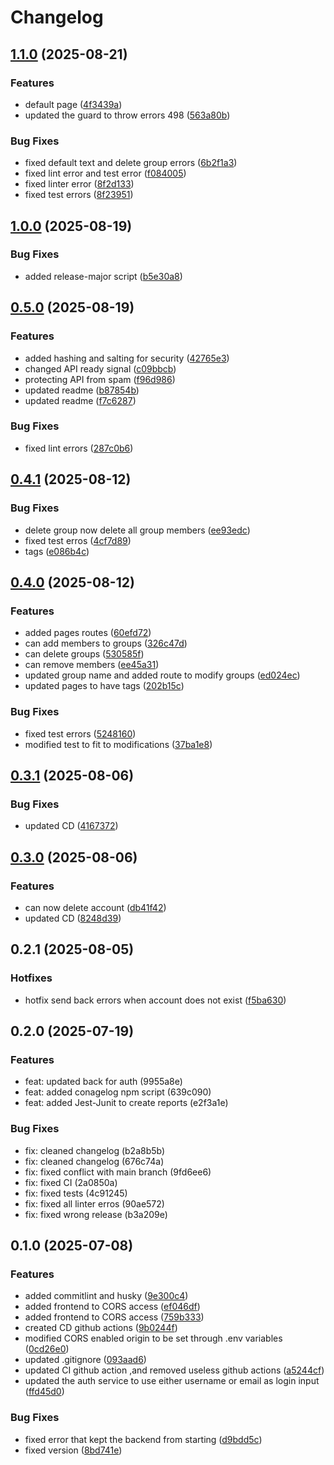 # Changelog

## [1.1.0](https://github.com/LBROCHARD/racine/compare/1.0.0...1.1.0) (2025-08-21)

### Features

* default page ([4f3439a](https://github.com/LBROCHARD/racine/commit/4f3439a1bc5b1b35dd7283fe321ff14725fb79c6))
* updated the guard to throw errors 498 ([563a80b](https://github.com/LBROCHARD/racine/commit/563a80ba0d8af8852809789e31dd9e36412b2f28))

### Bug Fixes

* fixed default text and delete group errors ([6b2f1a3](https://github.com/LBROCHARD/racine/commit/6b2f1a3ec35508e9a0d36a7c47141a0532c50556))
* fixed lint error and test error ([f084005](https://github.com/LBROCHARD/racine/commit/f084005264eb3e72738e42ab548245a2ec2f6a7a))
* fixed linter error ([8f2d133](https://github.com/LBROCHARD/racine/commit/8f2d133c34ae55b8e9555d218c2e231cf63a45a0))
* fixed test errors ([8f23951](https://github.com/LBROCHARD/racine/commit/8f2395152c46e9eeaaeb0847d05d9cc61ba254ad))

## [1.0.0](https://github.com/LBROCHARD/racine/compare/0.5.0...1.0.0) (2025-08-19)

### Bug Fixes

* added release-major script ([b5e30a8](https://github.com/LBROCHARD/racine/commit/b5e30a8b5c6a00d867f5dda0c028da028fd717a2))

## [0.5.0](https://github.com/LBROCHARD/racine/compare/0.4.1...0.5.0) (2025-08-19)

### Features

* added hashing and salting for security ([42765e3](https://github.com/LBROCHARD/racine/commit/42765e3b7b7b41b6f84649f43889b94add47d5af))
* changed API ready signal ([c09bbcb](https://github.com/LBROCHARD/racine/commit/c09bbcb64203c61fe3772aff3cb00117f55dcdbe))
* protecting API from spam ([f96d986](https://github.com/LBROCHARD/racine/commit/f96d986e40b75c8ee74c33b365b6fbf815f2218b))
* updated readme ([b87854b](https://github.com/LBROCHARD/racine/commit/b87854b58084e3f69f3af211f0f0c56f04459ed7))
* updated readme ([f7c6287](https://github.com/LBROCHARD/racine/commit/f7c6287b911f9a85fb82d237e1a5f80bb656655d))

### Bug Fixes

* fixed lint errors ([287c0b6](https://github.com/LBROCHARD/racine/commit/287c0b60e5a759c62eb032e29ff90e0e8a79cadf))

## [0.4.1](https://github.com/LBROCHARD/racine/compare/0.4.0...0.4.1) (2025-08-12)

### Bug Fixes

* delete group now delete all group members ([ee93edc](https://github.com/LBROCHARD/racine/commit/ee93edce3f25160a039476a8feb0f06531f2c660))
* fixed test erros ([4cf7d89](https://github.com/LBROCHARD/racine/commit/4cf7d8927a593b673ac1f5bc6ad611d7b0a6bcfe))
* tags ([e086b4c](https://github.com/LBROCHARD/racine/commit/e086b4c551fbbdc22ac8694d8070e3b60e9ecdff))

## [0.4.0](https://github.com/LBROCHARD/racine/compare/0.3.1...0.4.0) (2025-08-12)

### Features

* added pages routes ([60efd72](https://github.com/LBROCHARD/racine/commit/60efd7208c8705560b89831c8be9364612bae2e2))
* can add members to groups ([326c47d](https://github.com/LBROCHARD/racine/commit/326c47d2ddee891d31ddc51a60fe79adc7fdccce))
* can delete groups ([530585f](https://github.com/LBROCHARD/racine/commit/530585ff8307b8c96230dfc5c4255ca91590f136))
* can remove members ([ee45a31](https://github.com/LBROCHARD/racine/commit/ee45a3179ecac7eb77792a818c68bf3ca194147c))
* updated group name and added route to modify groups ([ed024ec](https://github.com/LBROCHARD/racine/commit/ed024ec0190ece0f9a69a3f43e9f830685c76c47))
* updated pages to have tags ([202b15c](https://github.com/LBROCHARD/racine/commit/202b15c3a749ca556b3c0ef67bd768c2a6e21612))

### Bug Fixes

* fixed test errors ([5248160](https://github.com/LBROCHARD/racine/commit/52481602958f406d4c7d201f76b4237310e08be0))
* modified test to fit to modifications ([37ba1e8](https://github.com/LBROCHARD/racine/commit/37ba1e86db333f5e1b230e32bca20a8b12cb74f2))

## [0.3.1](https://github.com/LBROCHARD/racine/compare/0.3.0...0.3.1) (2025-08-06)

### Bug Fixes

* updated CD ([4167372](https://github.com/LBROCHARD/racine/commit/41673726e76b4a3800425b1642d4176d5ea9196e))

## [0.3.0](https://github.com/LBROCHARD/racine/compare/0.2.1...0.3.0) (2025-08-06)

### Features

* can now delete account ([db41f42](https://github.com/LBROCHARD/racine/commit/db41f42d394e2685561b07dc7425447eb798e75e))
* updated CD ([8248d39](https://github.com/LBROCHARD/racine/commit/8248d39e5037400f1ae46ef38777537ffc3ebe3b))

## 0.2.1 (2025-08-05)

### Hotfixes

* hotfix send back errors when account does not exist ([f5ba630](https://github.com/LBROCHARD/racine/pull/19/commits/f5ba63072bb1733caf15d853a19d7b3e0c6264d1))


## 0.2.0 (2025-07-19)

### Features

* feat: updated back for auth (9955a8e)
* feat: added conagelog npm script (639c090)
* feat: added Jest-Junit to create reports (e2f3a1e)


### Bug Fixes

* fix: cleaned changelog (b2a8b5b)
* fix: cleaned changelog (676c74a)
* fix: fixed conflict with main branch (9fd6ee6)
* fix: fixed CI (2a0850a)
* fix: fixed tests (4c91245)
* fix: fixed all linter erros (90ae572)
* fix: fixed wrong release (b3a209e)



## 0.1.0 (2025-07-08)

### Features

* added commitlint and husky ([9e300c4](https://github.com/LBROCHARD/racine/commit/9e300c42de4027e82d9451d70242de274f8b40c5))
* added frontend to CORS access ([ef046df](https://github.com/LBROCHARD/racine/commit/ef046dfe86a1a98de3eddaf69ef8ff9a90c29bed))
* added frontend to CORS access ([759b333](https://github.com/LBROCHARD/racine/commit/759b333b3d373e7c466952f629176f5b1b81151d))
* created CD github actions ([9b0244f](https://github.com/LBROCHARD/racine/commit/9b0244fb0503a984048df38fc03fb3b2ff4dac24))
* modified CORS enabled origin to be set through .env variables ([0cd26e0](https://github.com/LBROCHARD/racine/commit/0cd26e0499e85c462e1fec8c3903dac93595316b))
* updated .gitignore ([093aad6](https://github.com/LBROCHARD/racine/commit/093aad64880206b9bd47ab296a81fb61ce702196))
* updated CI github action ,and removed useless github actions ([a5244cf](https://github.com/LBROCHARD/racine/commit/a5244cfb34eeed57d081747aa8831bde4a1a2c54))
* updated the auth service to use either username or email as login input ([ffd45d0](https://github.com/LBROCHARD/racine/commit/ffd45d08bed49edd709098e47ee111c84bc21bb0))

### Bug Fixes

* fixed error that kept the backend from starting ([d9bdd5c](https://github.com/LBROCHARD/racine/commit/d9bdd5c0e58b2013b1156a3cc52bbe81d9b7d82d))
* fixed version ([8bd741e](https://github.com/LBROCHARD/racine/commit/8bd741e5a3fdd0aa792fe197efbfc24aae12fedd))
